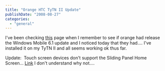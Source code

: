 ```yaml
---
title: "Orange HTC TyTN II Update"
publishDate: "2008-08-27"
categories: 
  - "general"
---
```


I've been checking [this](http://www.business.orange.co.uk/servlet/Satellite?c=OUKDevice&cid=1044136430608&extarg1=Phone&pagename=Business&t=SMEDeviceDownloads) page when I remember to see if orange had release the Windows Mobile 6.1 update and I noticed today that they had.... I've installed it on my TyTN II and all seems working ok thus far.

Update:  Touch screen devices don't support the Sliding Panel Home Screen... [Link](http://www.microsoft.com/windowsmobile/en-us/meet/version-compare.mspx) I don't understand why not....
